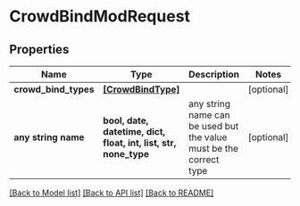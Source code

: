 # CrowdBindModRequest


## Properties
Name | Type | Description | Notes
------------ | ------------- | ------------- | -------------
**crowd_bind_types** | [**[CrowdBindType]**](CrowdBindType.md) |  | [optional] 
**any string name** | **bool, date, datetime, dict, float, int, list, str, none_type** | any string name can be used but the value must be the correct type | [optional]

[[Back to Model list]](../README.md#documentation-for-models) [[Back to API list]](../README.md#documentation-for-api-endpoints) [[Back to README]](../README.md)


